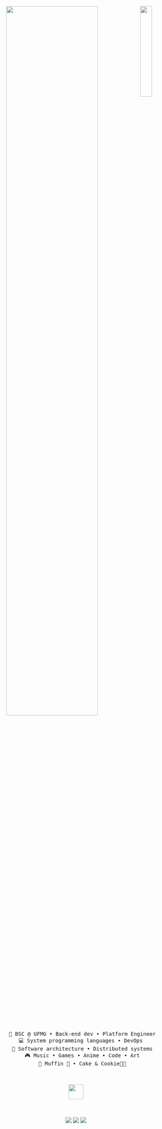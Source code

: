 <div align="center">
<img src="https://github.com/innng/innng/assets/26755058/5e0ce0fb-c544-4f8c-a307-5849165746d0" width="25%" align="right" />
<img src="https://readme-typing-svg.demolab.com?font=Inconsolata&weight=500&size=50&duration=4000&pause=300&color=A7A459&center=true&vCenter=true&multiline=true&repeat=false&random=false&width=1300&height=140&lines=Hello+hello;I'm+Ing%2C+a+tech+goblin+and+magical+girl+wannabe+%E2%9C%A9" width="70%" />
<br><br>
<pre>
    💼 BSC @ UFMG • Back-end dev • Platform Engineer
    💻 System programming languages • DevOps 
    📖 Software architecture • Distributed systems
    🎮 Music • Games • Anime • Code • Art
    🐾 Muffin 🐰 • Cake & Cookie🐤🐥
</pre>
<br><br>
<img src="https://raw.githubusercontent.com/innng/innng/master/assets/kyubey.gif" height="40" />
<br><br><br>
    
[![](https://img.shields.io/badge/mastodon-6364ff)](https://tech.lgbt/@innng)
[![](https://img.shields.io/badge/osu!-ff66ab)](https://osu.ppy.sh/users/4606212)
[![](https://img.shields.io/badge/enka.network-69899c)](https://enka.network/u/Inng/1A4HU1/10000069/1985924/)
</div>
